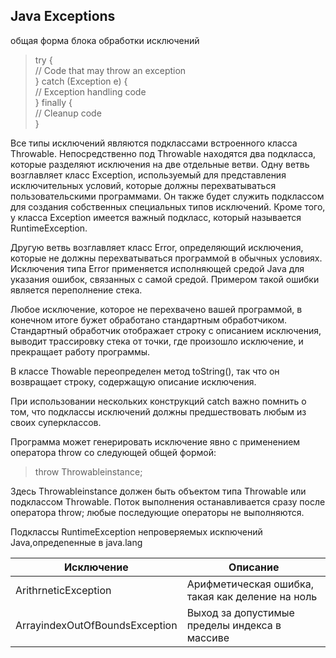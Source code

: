 ## Java Exceptions
общая форма блока обработки исключений
> try {  
>    // Code that may throw an exception  
> } catch (Exception e) {  
>    // Exception handling code  
> } finally {  
>    // Cleanup code  
> }  

Все типы исключений являются подклассами встроенного класса Throwable. 
Непосредственно под Throwable находятся два подкласса, которые разделяют исключения на две отдельные ветви. Одну 
ветвь возглавляет класс Exception, используемый для представления исключительных условий, которые должны перехватываться пользовательскими
программами. Он также будет служить подклассом для создания собственных специальных типов исключений. Кроме того, у класса Exception имеется
важный подкласс, который называется RuntimeException.

Другую ветвь возглавляет класс Error, определяющий исключения, которые не должны перехватываться программой в обычных условиях.
Исключения типа Error применяется исполняющей средой Java для указания ошибок, связанных с самой средой. Примером такой ошибки является переполнение
стека. 

Любое исключение, которое не перехвачено вашей программой, в конечном итоге бужет обработано стандартным 
обработчиком. Стандартный обработчик отображает строку с описанием исключения, выводит трассировку 
стека от точки, где произошло исключение, и прекращает работу программы. 

В классе Thowable переопределен метод toString(), так что он возвращает строку, содержащую 
описание исключения. 

При использовании нескольких конструкций catch важно помнить о том, что подклассы исключений должны предшествовать любым из своих
суперклассов. 

Программа может генерировать исключение явно с применением оператора throw со следующей общей формой:
> throw Throwableinstance;

Здесь Throwableinstance должен быть объектом типа Throwable или подклассом Throwable.
Поток выполнения останавливается сразу после оператора throw; любые последующие операторы не выполняются.

Подклассы RuntimeException непроверяемых искnючений Java,опредеnенные в java.lang
<table>
<thead>
<tr>
<th>Исключение</th>
<th>Описание</th>
</tr>
</thead>
<tbody>
<tr>
<td>ArithrneticException</td>
<td>Арифметическая ошибка, такая как деление на ноль</td>
</tr>
<tr>
<td>ArrayindexOutOfBoundsException</td>
<td>Выход за допустимые пределы индекса в массиве</td>
</tr>
</tbody>
</table>